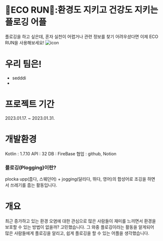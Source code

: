 # 🌱ECO RUN🏃:환경도 지키고 건강도 지키는 플로깅 어플
플로깅을 하고 싶은데, 혼자 실천이 어렵거나 관련 정보를 찾기 어려우셨다면 이제 ECO RUN을 사용해보세요!
![icon](https://user-images.githubusercontent.com/63574818/215716733-81640b7a-ad64-4fce-b0f0-034f03608d88.png)

# 우리 팀은!
- sedddi
- 

# 프로젝트 기간
2023.01.17. ~ 2023.01.31.

# 개발환경
Kotlin : 1.7.10
API : 32
DB : FireBase
협업 : github, Notion

### 플로깅(Plogging)이란?
plocka upp(줍다, 스웨던어) + jogging(달리다, 뛰다, 영어)의 합성어로 조깅을 하면서 쓰레기를 줍는 활동입니다. 

# 개요
최근 증가하고 있는 환경 오염에 대한 관심으로 많은 사람들이 재미를 느끼면서 환경을 보호할 수 있는 방법이 없을까? 고민했습니다. 그 와중 플로깅이라는 활동을 알게되어 많은 사람들에게 플로깅을 알리고, 쉽게 플로깅을 할 수 있는 어플을 생각했습니다.
